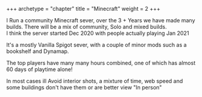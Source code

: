 +++
archetype = "chapter"
title = "Minecraft"
weight = 2
+++



I Run a community Minecraft sever, over the  3 + Years we have made many builds. There will be a mix of community, Solo and mixed builds.  
I think the server started Dec 2020 with people actually playing Jan 2021  

It's a mostly Vanilla Spigot sever, with a couple of minor mods such as a bookshelf and Dynamap.  

The top players have many many hours combined, one of which has almost 60 days of playtime alone!  

In most cases ill Avoid interior shots, a mixture of time, web speed and some buildings don't have them or are better view "In person"  
